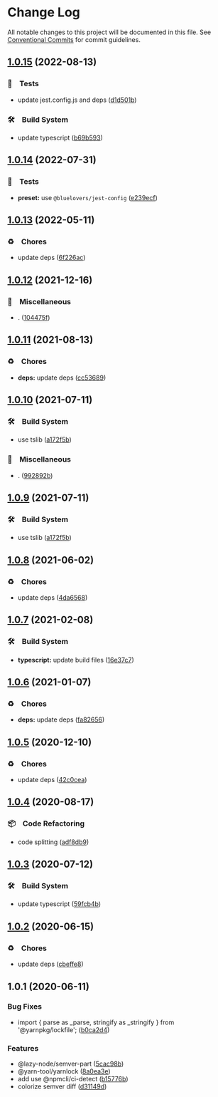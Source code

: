 # Change Log

All notable changes to this project will be documented in this file.
See [Conventional Commits](https://conventionalcommits.org) for commit guidelines.

## [1.0.15](https://github.com/bluelovers/ws-yarn-workspaces/compare/@lazy-node/semver-part@1.0.14...@lazy-node/semver-part@1.0.15) (2022-08-13)


### 🚨　Tests

* update jest.config.js and deps ([d1d501b](https://github.com/bluelovers/ws-yarn-workspaces/commit/d1d501ba059130bd8f90e6eaa266084110698011))


### 🛠　Build System

* update typescript ([b69b593](https://github.com/bluelovers/ws-yarn-workspaces/commit/b69b593d511d9d4e246513dc1d69721150b9cfe8))





## [1.0.14](https://github.com/bluelovers/ws-yarn-workspaces/compare/@lazy-node/semver-part@1.0.13...@lazy-node/semver-part@1.0.14) (2022-07-31)


### 🚨　Tests

* **preset:** use `@bluelovers/jest-config` ([e239ecf](https://github.com/bluelovers/ws-yarn-workspaces/commit/e239ecf606d82930c6036ec1241bf3b4a1095423))





## [1.0.13](https://github.com/bluelovers/ws-yarn-workspaces/compare/@lazy-node/semver-part@1.0.12...@lazy-node/semver-part@1.0.13) (2022-05-11)


### ♻️　Chores

* update deps ([6f226ac](https://github.com/bluelovers/ws-yarn-workspaces/commit/6f226acfd22f0b213eaa8a84886f8391284b1fcf))





## [1.0.12](https://github.com/bluelovers/ws-yarn-workspaces/compare/@lazy-node/semver-part@1.0.11...@lazy-node/semver-part@1.0.12) (2021-12-16)


### 🔖　Miscellaneous

* . ([104475f](https://github.com/bluelovers/ws-yarn-workspaces/commit/104475f2baa62e53dcc4cd6f3fb3a425cba1c88d))





## [1.0.11](https://github.com/bluelovers/ws-yarn-workspaces/compare/@lazy-node/semver-part@1.0.10...@lazy-node/semver-part@1.0.11) (2021-08-13)


### ♻️　Chores

* **deps:** update deps ([cc53689](https://github.com/bluelovers/ws-yarn-workspaces/commit/cc53689dadd1334672807d4737c0e6400b15aba0))





## [1.0.10](https://github.com/bluelovers/ws-yarn-workspaces/compare/@lazy-node/semver-part@1.0.8...@lazy-node/semver-part@1.0.10) (2021-07-11)


### 🛠　Build System

* use tslib ([a172f5b](https://github.com/bluelovers/ws-yarn-workspaces/commit/a172f5b85b6b74256ebc8707435e0756adfd533a))


### 🔖　Miscellaneous

* . ([992892b](https://github.com/bluelovers/ws-yarn-workspaces/commit/992892bbf110cad2a8ee559521fc64506700e228))





## [1.0.9](https://github.com/bluelovers/ws-yarn-workspaces/compare/@lazy-node/semver-part@1.0.8...@lazy-node/semver-part@1.0.9) (2021-07-11)


### 🛠　Build System

* use tslib ([a172f5b](https://github.com/bluelovers/ws-yarn-workspaces/commit/a172f5b85b6b74256ebc8707435e0756adfd533a))





## [1.0.8](https://github.com/bluelovers/ws-yarn-workspaces/compare/@lazy-node/semver-part@1.0.7...@lazy-node/semver-part@1.0.8) (2021-06-02)


### ♻️　Chores

* update deps ([4da6568](https://github.com/bluelovers/ws-yarn-workspaces/commit/4da65683a914d70a296533568d412df3f9a90e93))





## [1.0.7](https://github.com/bluelovers/ws-yarn-workspaces/compare/@lazy-node/semver-part@1.0.6...@lazy-node/semver-part@1.0.7) (2021-02-08)


### 🛠　Build System

* **typescript:** update build files ([16e37c7](https://github.com/bluelovers/ws-yarn-workspaces/commit/16e37c7b0692fe4a156f793618a3487b6aa81c56))





## [1.0.6](https://github.com/bluelovers/ws-yarn-workspaces/compare/@lazy-node/semver-part@1.0.5...@lazy-node/semver-part@1.0.6) (2021-01-07)


### ♻️　Chores

* **deps:** update deps ([fa82656](https://github.com/bluelovers/ws-yarn-workspaces/commit/fa82656d4a6d40b98d0bac2afb9a4de4428f5a04))





## [1.0.5](https://github.com/bluelovers/ws-yarn-workspaces/compare/@lazy-node/semver-part@1.0.4...@lazy-node/semver-part@1.0.5) (2020-12-10)


### ♻️　Chores

* update deps ([42c0cea](https://github.com/bluelovers/ws-yarn-workspaces/commit/42c0cea71062526ba664c8b5cf0888c0d15a1359))





## [1.0.4](https://github.com/bluelovers/ws-yarn-workspaces/compare/@lazy-node/semver-part@1.0.3...@lazy-node/semver-part@1.0.4) (2020-08-17)


### 📦　Code Refactoring

* code splitting ([adf8db9](https://github.com/bluelovers/ws-yarn-workspaces/commit/adf8db933ceca6c55629910194cd236b5b962299))





## [1.0.3](https://github.com/bluelovers/ws-yarn-workspaces/compare/@lazy-node/semver-part@1.0.2...@lazy-node/semver-part@1.0.3) (2020-07-12)


### 🛠　Build System

* update typescript ([59fcb4b](https://github.com/bluelovers/ws-yarn-workspaces/commit/59fcb4b76df45c08f990ef8adeb66558ed4e4237))





## [1.0.2](https://github.com/bluelovers/ws-yarn-workspaces/compare/@lazy-node/semver-part@1.0.1...@lazy-node/semver-part@1.0.2) (2020-06-15)


### ♻️　Chores

*  update deps ([cbeffe8](https://github.com/bluelovers/ws-yarn-workspaces/commit/cbeffe8cc104bcc5662b9af1771dc985e3635eea))





## 1.0.1 (2020-06-11)


### Bug Fixes

* import { parse as _parse, stringify as _stringify } from '@yarnpkg/lockfile'; ([b0ca2d4](https://github.com/bluelovers/ws-yarn-workspaces/commit/b0ca2d43d7d28bd49b44b30f720b88247aed1c9f))


### Features

* @lazy-node/semver-part ([5cac98b](https://github.com/bluelovers/ws-yarn-workspaces/commit/5cac98bbff50ee36b1833f74b0b472746b31ca36))
* @yarn-tool/yarnlock ([8a0ea3e](https://github.com/bluelovers/ws-yarn-workspaces/commit/8a0ea3ef8f22648eb1e4b76bb44cf489a9808cb5))
* add use @npmcli/ci-detect ([b15776b](https://github.com/bluelovers/ws-yarn-workspaces/commit/b15776b61cc9e1db49121601dbf3dcb35f78ceb0))
* colorize semver diff ([d31149d](https://github.com/bluelovers/ws-yarn-workspaces/commit/d31149deac15fdb7ce473496687219bfbd112ca8))
